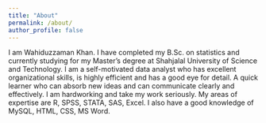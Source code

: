 ```yaml
---
title: "About"
permalink: /about/
author_profile: false
---
```


I am Wahiduzzaman Khan. I have completed my B.Sc. on statistics and currently studying for my Master’s degree at Shahjalal University of Science and Technology.
I am a self-motivated data analyst who has excellent organizational skills, is highly efficient and has a good eye for detail. A quick learner who can absorb new ideas and can communicate clearly and effectively. I am hardworking and take my work seriously.
My areas of expertise are R, SPSS, STATA, SAS, Excel. I also have a good knowledge of MySQL, HTML, CSS, MS Word.
